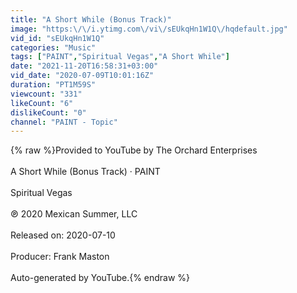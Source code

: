 ```yaml
---
title: "A Short While (Bonus Track)"
image: "https:\/\/i.ytimg.com\/vi\/sEUkqHn1W1Q\/hqdefault.jpg"
vid_id: "sEUkqHn1W1Q"
categories: "Music"
tags: ["PAINT","Spiritual Vegas","A Short While"]
date: "2021-11-20T16:58:31+03:00"
vid_date: "2020-07-09T10:01:16Z"
duration: "PT1M59S"
viewcount: "331"
likeCount: "6"
dislikeCount: "0"
channel: "PAINT - Topic"
---
```

{% raw %}Provided to YouTube by The Orchard Enterprises<br /><br />A Short While (Bonus Track) · PAINT<br /><br />Spiritual Vegas<br /><br />℗ 2020 Mexican Summer, LLC<br /><br />Released on: 2020-07-10<br /><br />Producer: Frank Maston<br /><br />Auto-generated by YouTube.{% endraw %}
